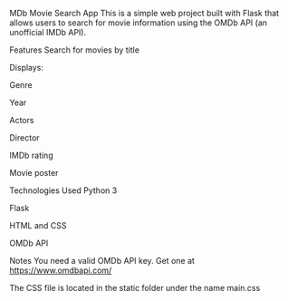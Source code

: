 MDb Movie Search App
This is a simple web project built with Flask that allows users to search for movie information using the OMDb API (an unofficial IMDb API).

Features
Search for movies by title

Displays:

Genre

Year

Actors

Director

IMDb rating

Movie poster

Technologies Used
Python 3

Flask

HTML and CSS

OMDb API

Notes
You need a valid OMDb API key. Get one at https://www.omdbapi.com/

The CSS file is located in the static folder under the name main.css
